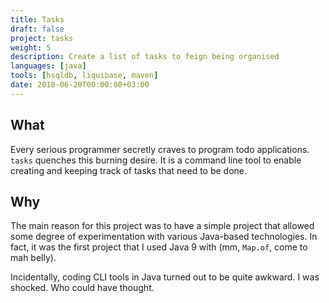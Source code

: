 ```yaml
---
title: Tasks
draft: false
project: tasks
weight: 5
description: Create a list of tasks to feign being organised
languages: [java]
tools: [hsqldb, liquibase, maven]
date: 2018-06-20T00:00:00+03:00
---
```


## What
Every serious programmer secretly craves to program todo applications. `tasks`
quenches this burning desire. It is a command line tool to enable creating and
keeping track of tasks that need to be done.

## Why
The main reason for this project was to have a simple project that allowed
some degree of experimentation with various Java-based technologies. In fact,
it was the first project that I used Java 9 with (mm, `Map.of`, come to mah 
belly).

Incidentally, coding CLI tools in Java turned out to be quite awkward. I was
shocked. Who could have thought.